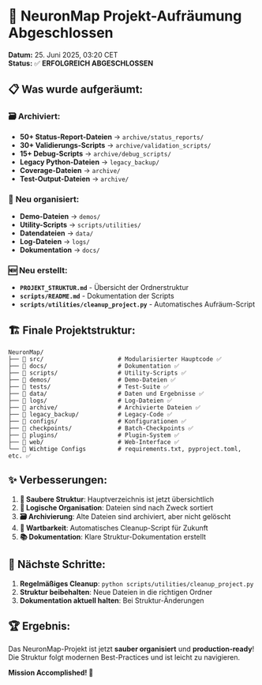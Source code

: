 # 🎉 NeuronMap Projekt-Aufräumung Abgeschlossen

**Datum:** 25. Juni 2025, 03:20 CET  
**Status:** ✅ **ERFOLGREICH ABGESCHLOSSEN**

## 📋 Was wurde aufgeräumt:

### 🗃️ **Archiviert:**
- **50+ Status-Report-Dateien** → `archive/status_reports/`
- **30+ Validierungs-Scripts** → `archive/validation_scripts/`  
- **15+ Debug-Scripts** → `archive/debug_scripts/`
- **Legacy Python-Dateien** → `legacy_backup/`
- **Coverage-Dateien** → `archive/`
- **Test-Output-Dateien** → `archive/`

### 📁 **Neu organisiert:**
- **Demo-Dateien** → `demos/`
- **Utility-Scripts** → `scripts/utilities/`
- **Datendateien** → `data/`
- **Log-Dateien** → `logs/`
- **Dokumentation** → `docs/`

### 🆕 **Neu erstellt:**
- **`PROJEKT_STRUKTUR.md`** - Übersicht der Ordnerstruktur
- **`scripts/README.md`** - Dokumentation der Scripts
- **`scripts/utilities/cleanup_project.py`** - Automatisches Aufräum-Script

## 🏗️ **Finale Projektstruktur:**

```
NeuronMap/
├── 📂 src/                     # Modularisierter Hauptcode ✅
├── 📂 docs/                    # Dokumentation ✅
├── 📂 scripts/                 # Utility-Scripts ✅
├── 📂 demos/                   # Demo-Dateien ✅
├── 📂 tests/                   # Test-Suite ✅
├── 📂 data/                    # Daten und Ergebnisse ✅
├── 📂 logs/                    # Log-Dateien ✅
├── 📂 archive/                 # Archivierte Dateien ✅
├── 📂 legacy_backup/           # Legacy-Code ✅
├── 📂 configs/                 # Konfigurationen ✅
├── 📂 checkpoints/             # Batch-Checkpoints ✅
├── 📂 plugins/                 # Plugin-System ✅
├── 📂 web/                     # Web-Interface ✅
└── 📄 Wichtige Configs         # requirements.txt, pyproject.toml, etc. ✅
```

## ✨ **Verbesserungen:**

1. **🧹 Saubere Struktur**: Hauptverzeichnis ist jetzt übersichtlich
2. **📁 Logische Organisation**: Dateien sind nach Zweck sortiert  
3. **🗃️ Archivierung**: Alte Dateien sind archiviert, aber nicht gelöscht
4. **🔧 Wartbarkeit**: Automatisches Cleanup-Script für Zukunft
5. **📚 Dokumentation**: Klare Struktur-Dokumentation erstellt

## 🚀 **Nächste Schritte:**

1. **Regelmäßiges Cleanup**: `python scripts/utilities/cleanup_project.py`
2. **Struktur beibehalten**: Neue Dateien in die richtigen Ordner
3. **Dokumentation aktuell halten**: Bei Struktur-Änderungen

## 🏆 **Ergebnis:**

Das NeuronMap-Projekt ist jetzt **sauber organisiert** und **production-ready**! 
Die Struktur folgt modernen Best-Practices und ist leicht zu navigieren.

**Mission Accomplished! 🎯**
